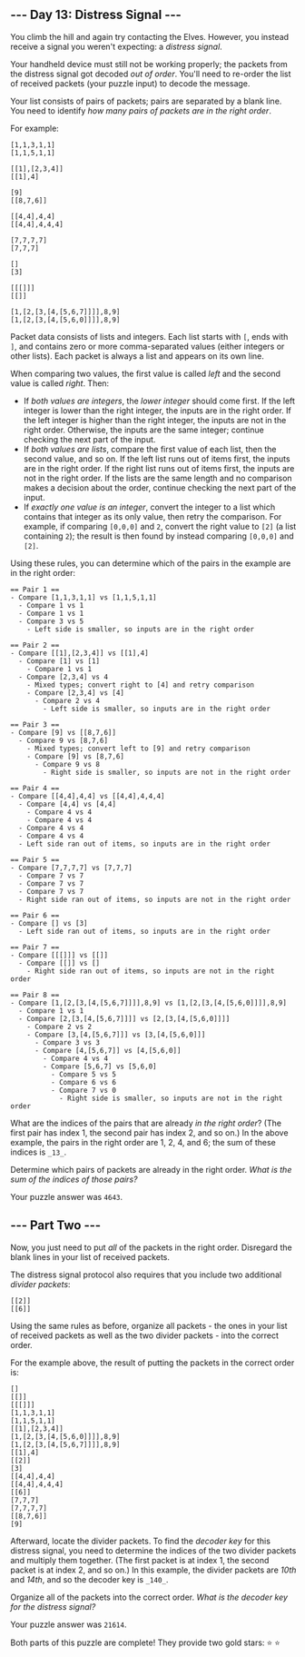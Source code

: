 \--- Day 13: Distress Signal ---
--------------------------------

You climb the hill and again try contacting the Elves. However, you instead receive a signal you weren't expecting: a _distress signal_.

Your handheld device must still not be working properly; the packets from the distress signal got decoded _out of order_. You'll need to re-order the list of received packets (your puzzle input) to decode the message.

Your list consists of pairs of packets; pairs are separated by a blank line. You need to identify _how many pairs of packets are in the right order_.

For example:

    [1,1,3,1,1]
    [1,1,5,1,1]
    
    [[1],[2,3,4]]
    [[1],4]
    
    [9]
    [[8,7,6]]
    
    [[4,4],4,4]
    [[4,4],4,4,4]
    
    [7,7,7,7]
    [7,7,7]
    
    []
    [3]
    
    [[[]]]
    [[]]
    
    [1,[2,[3,[4,[5,6,7]]]],8,9]
    [1,[2,[3,[4,[5,6,0]]]],8,9]
    

Packet data consists of lists and integers. Each list starts with `[`, ends with `]`, and contains zero or more comma-separated values (either integers or other lists). Each packet is always a list and appears on its own line.

When comparing two values, the first value is called _left_ and the second value is called _right_. Then:

*   If _both values are integers_, the _lower integer_ should come first. If the left integer is lower than the right integer, the inputs are in the right order. If the left integer is higher than the right integer, the inputs are not in the right order. Otherwise, the inputs are the same integer; continue checking the next part of the input.
*   If _both values are lists_, compare the first value of each list, then the second value, and so on. If the left list runs out of items first, the inputs are in the right order. If the right list runs out of items first, the inputs are not in the right order. If the lists are the same length and no comparison makes a decision about the order, continue checking the next part of the input.
*   If _exactly one value is an integer_, convert the integer to a list which contains that integer as its only value, then retry the comparison. For example, if comparing `[0,0,0]` and `2`, convert the right value to `[2]` (a list containing `2`); the result is then found by instead comparing `[0,0,0]` and `[2]`.

Using these rules, you can determine which of the pairs in the example are in the right order:

    == Pair 1 ==
    - Compare [1,1,3,1,1] vs [1,1,5,1,1]
      - Compare 1 vs 1
      - Compare 1 vs 1
      - Compare 3 vs 5
        - Left side is smaller, so inputs are in the right order
    
    == Pair 2 ==
    - Compare [[1],[2,3,4]] vs [[1],4]
      - Compare [1] vs [1]
        - Compare 1 vs 1
      - Compare [2,3,4] vs 4
        - Mixed types; convert right to [4] and retry comparison
        - Compare [2,3,4] vs [4]
          - Compare 2 vs 4
            - Left side is smaller, so inputs are in the right order
    
    == Pair 3 ==
    - Compare [9] vs [[8,7,6]]
      - Compare 9 vs [8,7,6]
        - Mixed types; convert left to [9] and retry comparison
        - Compare [9] vs [8,7,6]
          - Compare 9 vs 8
            - Right side is smaller, so inputs are not in the right order
    
    == Pair 4 ==
    - Compare [[4,4],4,4] vs [[4,4],4,4,4]
      - Compare [4,4] vs [4,4]
        - Compare 4 vs 4
        - Compare 4 vs 4
      - Compare 4 vs 4
      - Compare 4 vs 4
      - Left side ran out of items, so inputs are in the right order
    
    == Pair 5 ==
    - Compare [7,7,7,7] vs [7,7,7]
      - Compare 7 vs 7
      - Compare 7 vs 7
      - Compare 7 vs 7
      - Right side ran out of items, so inputs are not in the right order
    
    == Pair 6 ==
    - Compare [] vs [3]
      - Left side ran out of items, so inputs are in the right order
    
    == Pair 7 ==
    - Compare [[[]]] vs [[]]
      - Compare [[]] vs []
        - Right side ran out of items, so inputs are not in the right order
    
    == Pair 8 ==
    - Compare [1,[2,[3,[4,[5,6,7]]]],8,9] vs [1,[2,[3,[4,[5,6,0]]]],8,9]
      - Compare 1 vs 1
      - Compare [2,[3,[4,[5,6,7]]]] vs [2,[3,[4,[5,6,0]]]]
        - Compare 2 vs 2
        - Compare [3,[4,[5,6,7]]] vs [3,[4,[5,6,0]]]
          - Compare 3 vs 3
          - Compare [4,[5,6,7]] vs [4,[5,6,0]]
            - Compare 4 vs 4
            - Compare [5,6,7] vs [5,6,0]
              - Compare 5 vs 5
              - Compare 6 vs 6
              - Compare 7 vs 0
                - Right side is smaller, so inputs are not in the right order
    

What are the indices of the pairs that are already _in the right order_? (The first pair has index 1, the second pair has index 2, and so on.) In the above example, the pairs in the right order are 1, 2, 4, and 6; the sum of these indices is `_13_`.

Determine which pairs of packets are already in the right order. _What is the sum of the indices of those pairs?_

Your puzzle answer was `4643`.

\--- Part Two ---
-----------------

Now, you just need to put _all_ of the packets in the right order. Disregard the blank lines in your list of received packets.

The distress signal protocol also requires that you include two additional _divider packets_:

    [[2]]
    [[6]]
    

Using the same rules as before, organize all packets - the ones in your list of received packets as well as the two divider packets - into the correct order.

For the example above, the result of putting the packets in the correct order is:

    []
    [[]]
    [[[]]]
    [1,1,3,1,1]
    [1,1,5,1,1]
    [[1],[2,3,4]]
    [1,[2,[3,[4,[5,6,0]]]],8,9]
    [1,[2,[3,[4,[5,6,7]]]],8,9]
    [[1],4]
    [[2]]
    [3]
    [[4,4],4,4]
    [[4,4],4,4,4]
    [[6]]
    [7,7,7]
    [7,7,7,7]
    [[8,7,6]]
    [9]
    

Afterward, locate the divider packets. To find the _decoder key_ for this distress signal, you need to determine the indices of the two divider packets and multiply them together. (The first packet is at index 1, the second packet is at index 2, and so on.) In this example, the divider packets are _10th_ and _14th_, and so the decoder key is `_140_`.

Organize all of the packets into the correct order. _What is the decoder key for the distress signal?_

Your puzzle answer was `21614`.

Both parts of this puzzle are complete! They provide two gold stars: ⭐ ⭐



